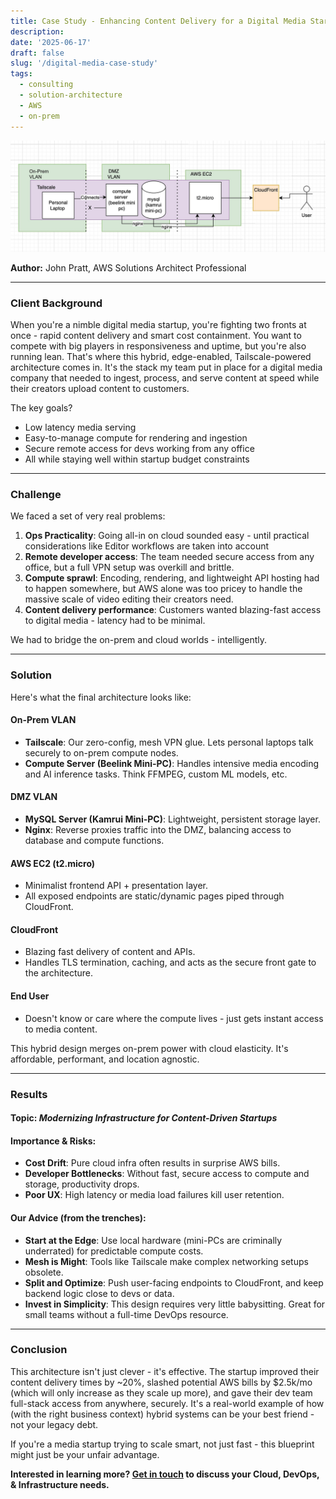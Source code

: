 ```yaml
---
title: Case Study - Enhancing Content Delivery for a Digital Media Startup with a Hybrid On-Prem + AWS Stack
description:
date: '2025-06-17'
draft: false
slug: '/digital-media-case-study'
tags:
  - consulting
  - solution-architecture
  - AWS
  - on-prem
---
```


![infra](./infra.png)

**Author:** John Pratt, AWS Solutions Architect Professional

---

### Client Background

When you're a nimble digital media startup, you're fighting two fronts at once - rapid content delivery and smart cost containment. You want to compete with big players in responsiveness and uptime, but you're also running lean. That's where this hybrid, edge-enabled, Tailscale-powered architecture comes in. It's the stack my team put in place for a digital media company that needed to ingest, process, and serve content at speed while their creators upload content to customers.

The key goals?

* Low latency media serving
* Easy-to-manage compute for rendering and ingestion
* Secure remote access for devs working from any office
* All while staying well within startup budget constraints

---

### Challenge

We faced a set of very real problems:

1. **Ops Practicality**: Going all-in on cloud sounded easy - until practical considerations like Editor workflows are taken into account
2. **Remote developer access**: The team needed secure access from any office, but a full VPN setup was overkill and brittle.
3. **Compute sprawl**: Encoding, rendering, and lightweight API hosting had to happen somewhere, but AWS alone was too pricey to handle the massive scale of video editing their creators need.
4. **Content delivery performance**: Customers wanted blazing-fast access to digital media - latency had to be minimal.

We had to bridge the on-prem and cloud worlds - intelligently.

---

### Solution

Here's what the final architecture looks like:

#### **On-Prem VLAN**

* **Tailscale**: Our zero-config, mesh VPN glue. Lets personal laptops talk securely to on-prem compute nodes.
* **Compute Server (Beelink Mini-PC)**: Handles intensive media encoding and AI inference tasks. Think FFMPEG, custom ML models, etc.

#### **DMZ VLAN**

* **MySQL Server (Kamrui Mini-PC)**: Lightweight, persistent storage layer.
* **Nginx**: Reverse proxies traffic into the DMZ, balancing access to database and compute functions.

#### **AWS EC2 (t2.micro)**

* Minimalist frontend API + presentation layer.
* All exposed endpoints are static/dynamic pages piped through CloudFront.

#### **CloudFront**

* Blazing fast delivery of content and APIs.
* Handles TLS termination, caching, and acts as the secure front gate to the architecture.

#### **End User**

* Doesn't know or care where the compute lives - just gets instant access to media content.

This hybrid design merges on-prem power with cloud elasticity. It's affordable, performant, and location agnostic.

---

### Results

#### Topic: *Modernizing Infrastructure for Content-Driven Startups*

#### Importance & Risks:

* **Cost Drift**: Pure cloud infra often results in surprise AWS bills.
* **Developer Bottlenecks**: Without fast, secure access to compute and storage, productivity drops.
* **Poor UX**: High latency or media load failures kill user retention.

#### Our Advice (from the trenches):

* **Start at the Edge**: Use local hardware (mini-PCs are criminally underrated) for predictable compute costs.
* **Mesh is Might**: Tools like Tailscale make complex networking setups obsolete.
* **Split and Optimize**: Push user-facing endpoints to CloudFront, and keep backend logic close to devs or data.
* **Invest in Simplicity**: This design requires very little babysitting. Great for small teams without a full-time DevOps resource.

---

### Conclusion

This architecture isn't just clever - it's effective. The startup improved their content delivery times by ~20%, slashed potential AWS bills by $2.5k/mo (which will only increase as they scale up more), and gave their dev team full-stack access from anywhere, securely. It's a real-world example of how (with the right business context) hybrid systems can be your best friend - not your legacy debt.

If you're a media startup trying to scale smart, not just fast - this blueprint might just be your unfair advantage.

**Interested in learning more? [Get in touch](https://john-pratt.com/#contact) to discuss your Cloud, DevOps, & Infrastructure needs.**